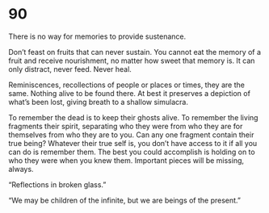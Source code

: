# 90

There is no way for memories to provide sustenance.

Don’t feast on fruits that can never sustain. You cannot eat the memory of a fruit and receive nourishment, no matter how sweet that memory is. It can only distract, never feed. Never heal.

Reminiscences, recollections of people or places or times, they are the same. Nothing alive to be found there. At best it preserves a depiction of what’s been lost, giving breath to a shallow simulacra.

To remember the dead is to keep their ghosts alive. To remember the living fragments their spirit, separating who they were from who they are for themselves from who they are to you. Can any one fragment contain their true being? Whatever their true self is, you don’t have access to it if all you can do is remember them. The best you could accomplish is holding on to who they were when you knew them. Important pieces will be missing, always. 

“Reflections in broken glass.”

“We may be children of the infinite, but we are beings of the present.”

